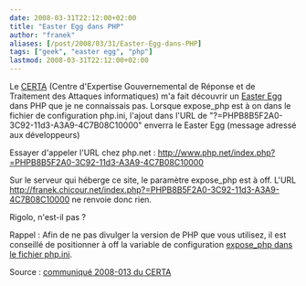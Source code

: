 ```yaml
---
date: 2008-03-31T22:12:00+02:00
title: "Easter Egg dans PHP"
author: "franek"
aliases: [/post/2008/03/31/Easter-Egg-dans-PHP]
tags: ["geek", "easter egg", "php"]
lastmod: 2008-03-31T22:12:00+02:00
---
```

Le [CERTA](http://www.certa.ssi.gouv.fr/) (Centre d'Expertise Gouvernemental de Réponse et de Traitement des Attaques informatiques) m'a fait découvrir un [Easter Egg](http://fr.wikipedia.org/wiki/Easter_egg) dans PHP que je ne connaissais pas. Lorsque expose\_php est à on dans le fichier de configuration php.ini, l'ajout dans l'URL de "?=PHPB8B5F2A0-3C92-11d3-A3A9-4C7B08C10000" enverra le Easter Egg (message adressé aux développeurs)

Essayer d'appeler l'URL chez php.net : <http://www.php.net/index.php?=PHPB8B5F2A0-3C92-11d3-A3A9-4C7B08C10000>

Sur le serveur qui héberge ce site, le paramètre expose\_php est à off. L'URL <http://franek.chicour.net/index.php?=PHPB8B5F2A0-3C92-11d3-A3A9-4C7B08C10000> ne renvoie donc rien.

Rigolo, n'est-il pas ?

Rappel : Afin de ne pas divulger la version de PHP que vous utilisez, il est conseillé de positionner à off la variable de configuration [expose\_php dans le fichier php.ini](http://fr2.php.net/manual/fr/ini.core.php).

Source : [communiqué 2008-013 du CERTA](http://www.certa.ssi.gouv.fr/site/CERTA-2008-ACT-013.pdf)

